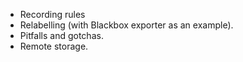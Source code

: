 * Recording rules
* Relabelling (with Blackbox exporter as an example).
* Pitfalls and gotchas.
* Remote storage.
